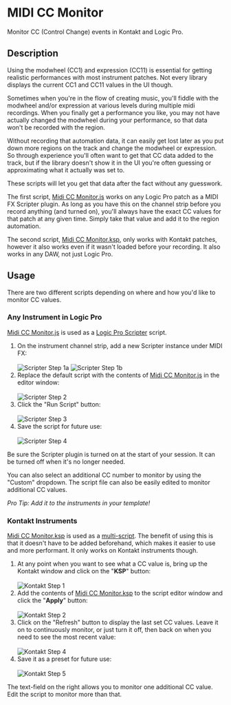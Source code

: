 # MIDI CC Monitor

Monitor CC (Control Change) events in Kontakt and Logic Pro.

## Description

Using the modwheel (CC1) and expression (CC11) is essential for getting realistic performances with most instrument patches. Not every library displays the current CC1 and CC11 values in the UI though.

Sometimes when you're in the flow of creating music, you'll fiddle with the modwheel and/or expression at various levels during multiple midi recordings. When you finally get a performance you like, you may not have actually changed the modwheel during your performance, so that data won't be recorded with the region.

Without recording that automation data, it can easily get lost later as you put down more regions on the track and change the modwheel or expression. So through experience you'll often want to get that CC data added to the track, but if the library doesn't show it in the UI you're often guessing or approximating what it actually was set to.

These scripts will let you get that data after the fact without any guesswork.

The first script, [Midi CC Monitor.js](<Midi CC Monitor.js>) works on any Logic Pro patch as a MIDI FX Scripter plugin. As long as you have this on the channel strip before you record anything (and turned on), you'll always have the exact CC values for that patch at any given time. Simply take that value and add it to the region automation.

The second script, [Midi CC Monitor.ksp](<Midi CC Monitor.ksp>), only works with Kontakt patches, however it also works even if it wasn't loaded before your recording. It also works in any DAW, not just Logic Pro.

## Usage

There are two different scripts depending on where and how you'd like to monitor CC values.

### Any Instrument in Logic Pro

[Midi CC Monitor.js](<Midi CC Monitor.js>) is used as a [Logic Pro Scripter](https://support.apple.com/guide/logicpro/use-the-scripter-lgce728c68f6/mac) script.

1. On the instrument channel strip, add a new Scripter instance under MIDI FX: <br><br>
   ![Scripter Step 1a](screenshots/scripter1.png)
   ![Scripter Step 1b](screenshots/scripter2.png)
2. Replace the default script with the contents of [Midi CC Monitor.js](<Midi CC Monitor.js>) in the editor window: <br><br>
   ![Scripter Step 2](screenshots/scripter3.png)
3. Click the "Run Script" button: <br><br>
   ![Scripter Step 3](screenshots/scripter4.png)
4. Save the script for future use: <br><br>
   ![Scripter Step 4](screenshots/scripter5.png)

Be sure the Scripter plugin is turned on at the start of your session. It can be turned off when it's no longer needed.

You can also select an additional CC number to monitor by using the "Custom" dropdown. The script file can also be easily edited to monitor additional CC values.

_Pro Tip: Add it to the instruments in your template!_

### Kontakt Instruments

[Midi CC Monitor.ksp](<Midi CC Monitor.ksp>) is used as a [multi-script](https://www.native-instruments.com/ni-tech-manuals/ksp-manual/en/multi-script). The benefit of using this is that it doesn't have to be added beforehand, which makes it easier to use and more performant. It only works on Kontakt instruments though.

1. At any point when you want to see what a CC value is, bring up the Kontakt window and click on the "**KSP**" button: <br><br>
   ![Kontakt Step 1](screenshots/multiscript1.png)
2. Add the contents of [Midi CC Monitor.ksp](<Midi CC Monitor.ksp>) to the script editor window and click the "**Apply**" button: <br><br>
   ![Kontakt Step 2](screenshots/multiscript3.png)
3. Click on the "Refresh" button to display the last set CC values. Leave it on to continuously monitor, or just turn it off, then back on when you need to see the most recent value: <br><br>
   ![Kontakt Step 4](screenshots/multiscript4.png)
4. Save it as a preset for future use: <br><br>
   ![Kontakt Step 5](screenshots/multiscript5.png)

The text-field on the right allows you to monitor one additional CC value. Edit the script to monitor more than that.
